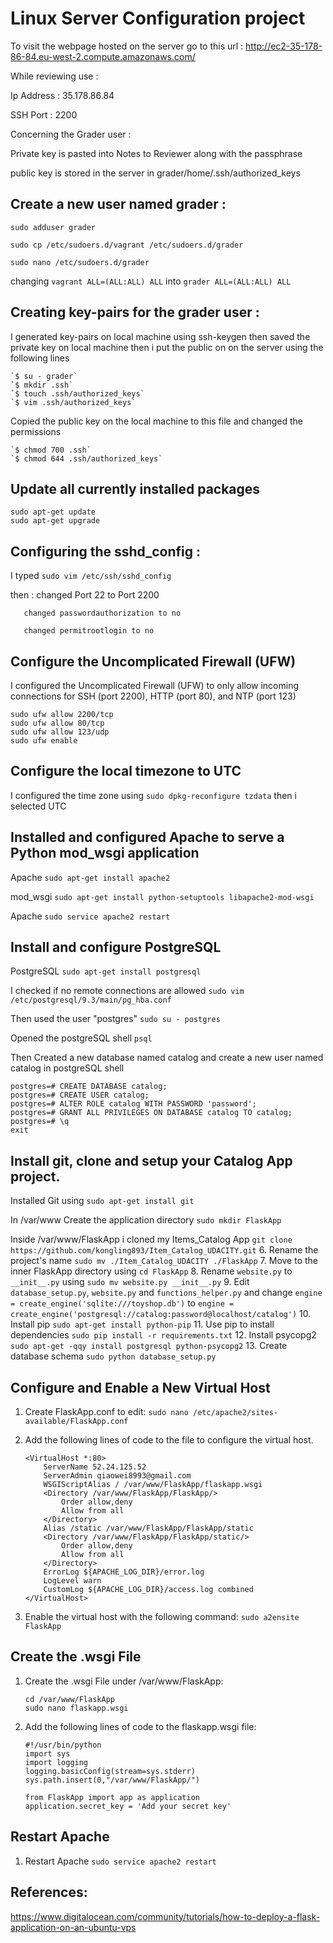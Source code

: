 # Linux Server Configuration project
To visit the webpage hosted on the server go to this url :
http://ec2-35-178-86-84.eu-west-2.compute.amazonaws.com/

While reviewing use :

  Ip Address : 35.178.86.84
  
  SSH Port : 2200

Concerning the Grader user :

  Private key is pasted into Notes to Reviewer along with the passphrase
  
  public key is stored in the server in grader/home/.ssh/authorized_keys


## Create a new user named grader :

`sudo adduser grader`

`sudo cp /etc/sudoers.d/vagrant /etc/sudoers.d/grader`

`sudo nano /etc/sudoers.d/grader`

changing `vagrant ALL=(ALL:ALL) ALL` into `grader ALL=(ALL:ALL) ALL`

## Creating key-pairs for the grader user :
I generated key-pairs on local machine using ssh-keygen then saved the private key on local machine then i put the public on on the server using the following lines

	`$ su - grader`
	`$ mkdir .ssh`
	`$ touch .ssh/authorized_keys`
	`$ vim .ssh/authorized_keys`
	
Copied the public key on the local machine to this file and changed the permissions

	`$ chmod 700 .ssh`
	`$ chmod 644 .ssh/authorized_keys`
	

## Update all currently installed packages

	sudo apt-get update
	sudo apt-get upgrade

## Configuring the sshd_config :

I typed `sudo vim /etc/ssh/sshd_config`

then : changed Port 22 to Port 2200

       changed passwordauthorization to no
       
       changed permitrootlogin to no

## Configure the Uncomplicated Firewall (UFW)

I configured the Uncomplicated Firewall (UFW) to only allow incoming connections for SSH (port 2200), HTTP (port 80), and NTP (port 123)

	sudo ufw allow 2200/tcp
	sudo ufw allow 80/tcp
	sudo ufw allow 123/udp
	sudo ufw enable 
 
## Configure the local timezone to UTC

I configured the time zone using `sudo dpkg-reconfigure tzdata`
then i selected UTC

## Installed and configured Apache to serve a Python mod_wsgi application
Apache `sudo apt-get install apache2`

mod_wsgi `sudo apt-get install python-setuptools libapache2-mod-wsgi`

Apache `sudo service apache2 restart`

## Install and configure PostgreSQL
PostgreSQL `sudo apt-get install postgresql`

I checked if no remote connections are allowed `sudo vim /etc/postgresql/9.3/main/pg_hba.conf`

Then used the user "postgres" `sudo su - postgres`

Opened the postgreSQL shell `psql`

Then Created a new database named catalog  and create a new user named catalog in postgreSQL shell
	
	postgres=# CREATE DATABASE catalog;
	postgres=# CREATE USER catalog;
	postgres=# ALTER ROLE catalog WITH PASSWORD 'password';
	postgres=# GRANT ALL PRIVILEGES ON DATABASE catalog TO catalog;
	postgres=# \q
	exit
 
## Install git, clone and setup your Catalog App project.

Installed Git using `sudo apt-get install git`

In /var/www Create the application directory `sudo mkdir FlaskApp`

Inside /var/www/FlaskApp i cloned my Items_Catalog App `git clone https://github.com/kongling893/Item_Catalog_UDACITY.git`
6. Rename the project's name `sudo mv ./Item_Catalog_UDACITY ./FlaskApp`
7. Move to the inner FlaskApp directory using `cd FlaskApp`
8. Rename `website.py` to `__init__.py` using `sudo mv website.py __init__.py`
9. Edit `database_setup.py`, `website.py` and `functions_helper.py` and change `engine = create_engine('sqlite:///toyshop.db')` to `engine = create_engine('postgresql://catalog:password@localhost/catalog')`
10. Install pip `sudo apt-get install python-pip`
11. Use pip to install dependencies `sudo pip install -r requirements.txt`
12. Install psycopg2 `sudo apt-get -qqy install postgresql python-psycopg2`
13. Create database schema `sudo python database_setup.py`

## Configure and Enable a New Virtual Host
1. Create FlaskApp.conf to edit: `sudo nano /etc/apache2/sites-available/FlaskApp.conf`
2. Add the following lines of code to the file to configure the virtual host. 
	
	```
	<VirtualHost *:80>
		ServerName 52.24.125.52
		ServerAdmin qiaowei8993@gmail.com
		WSGIScriptAlias / /var/www/FlaskApp/flaskapp.wsgi
		<Directory /var/www/FlaskApp/FlaskApp/>
			Order allow,deny
			Allow from all
		</Directory>
		Alias /static /var/www/FlaskApp/FlaskApp/static
		<Directory /var/www/FlaskApp/FlaskApp/static/>
			Order allow,deny
			Allow from all
		</Directory>
		ErrorLog ${APACHE_LOG_DIR}/error.log
		LogLevel warn
		CustomLog ${APACHE_LOG_DIR}/access.log combined
	</VirtualHost>
	```
3. Enable the virtual host with the following command: `sudo a2ensite FlaskApp`

## Create the .wsgi File
1. Create the .wsgi File under /var/www/FlaskApp: 
	
	```
	cd /var/www/FlaskApp
	sudo nano flaskapp.wsgi 
	```
2. Add the following lines of code to the flaskapp.wsgi file:
	
	```
	#!/usr/bin/python
	import sys
	import logging
	logging.basicConfig(stream=sys.stderr)
	sys.path.insert(0,"/var/www/FlaskApp/")

	from FlaskApp import app as application
	application.secret_key = 'Add your secret key'
	```

## Restart Apache
1. Restart Apache `sudo service apache2 restart `

## References:
https://www.digitalocean.com/community/tutorials/how-to-deploy-a-flask-application-on-an-ubuntu-vps
